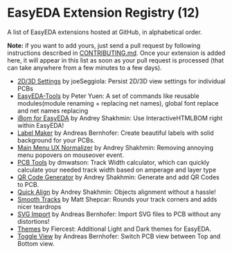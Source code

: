 # EasyEDA Extension Registry (12)

A list of EasyEDA extensions hosted at GitHub, in alphabetical order.

**Note:** if you want to add yours, just send a pull request by following instructions described in [CONTRIBUTING.md](./CONTRIBUTING.md). Once your extension is added here, it will appear in this list as soon as your pull request is processed (that can take anywhere from a few minutes to a few days).

- [2D/3D Settings](https://github.com/joeSeggiola/easyeda-2d-3d-settings) by joeSeggiola: Persist 2D/3D view settings for individual PCBs
- [EasyEDA-Tools](https://github.com/ppeetteerrs/EasyEDA-Tools) by Peter Yuen: A set of commands like reusable modules(module renaming + replacing net names), global font replace and net names replacing
- [iBom for EasyEDA](https://github.com/turbobabr/easyeda-ibom-extension) by Andrey Shakhmin: Use InteractiveHTMLBOM right within EasyEDA!
- [Label Maker](https://github.com/xsrf/easyeda-labelmaker) by Andreas Bernhofer: Create beautiful labels with solid background for your PCBs.
- [Main Menu UX Normalizer](https://github.com/turbobabr/easyeda-extension-menu-ux-normalizer) by Andrey Shakhmin: Removing annoying menu popovers on mouseover event.
- [PCB Tools](https://github.com/dmwatson/easyeda-pcbtools) by dmwatson: Track Width calculator, which can quickly calculate your needed track width based on amperage and layer type
- [QR Code Generator](https://github.com/turbobabr/easyeda-qrcode-generator-extension) by Andrey Shakhmin: Generate and add QR Codes to PCB.
- [Quick Align](https://github.com/turbobabr/easyeda-quick-align-extension) by Andrey Shakhmin: Objects alignment without a hassle!
- [Smooth Tracks](https://github.com/mattshepcar/easyeda-round-tracks) by Matt Shepcar: Rounds your track corners and adds nicer teardrops
- [SVG Import](https://github.com/xsrf/easyeda-svg-import) by Andreas Bernhofer: Import SVG files to PCB without any distortions!
- [Themes](https://github.com/FiercestT/EasyEdaThemes) by Fiercest: Additional Light and Dark themes for EasyEDA.
- [Toggle View](https://github.com/xsrf/easyeda-toggleview) by Andreas Bernhofer: Switch PCB view between Top and Bottom view.
